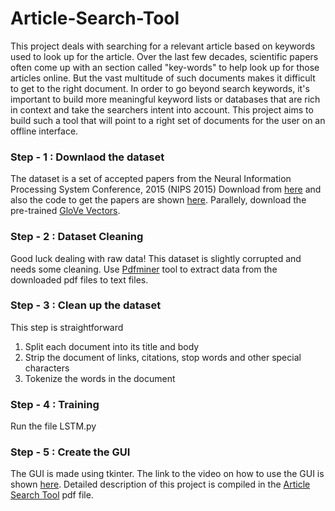 # Article-Search-Tool
This project deals with searching for a relevant article based on keywords used to look up
for the article. Over the last few decades, scientific papers often come up with an section
called "key-words" to help look up for those articles online. But the vast multitude of such
documents makes it difficult to get to the right document. In order to go beyond search
keywords, it's important to build more meaningful keyword lists or databases that are rich
in context and take the searchers intent into account. This project aims to build such a
tool that will point to a right set of documents for the user on an offline interface.
### Step - 1 : Downlaod the dataset
The dataset is a set of accepted papers from the Neural Information Processing System
Conference, 2015 (NIPS 2015) Download from [here](https://www.kaggle.com/benhamner/nips-2015-papers/version/2/home) and also the code to get the papers are shown [here](https://github.com/benhamner/nips-2015-papers). Parallely, download the pre-trained [GloVe Vectors](https://nlp.stanford.edu/projects/glove/).
### Step - 2 : Dataset Cleaning
Good luck dealing with raw data!
This dataset is slightly corrupted and needs some cleaning. Use [Pdfminer](https://stackoverflow.com/questions/26494211/extracting-text-from-a-pdf-file-using-pdfminer-in-python) tool to extract data from the downloaded pdf files to text files.
### Step - 3 : Clean up the dataset
This step is straightforward
1. Split each document into its title and body
2. Strip the document of links, citations, stop words and other special characters
3. Tokenize the words in the document
### Step - 4 : Training
Run the file LSTM.py
### Step - 5 : Create the GUI
The GUI is made using tkinter. The link to the video on how to use the GUI is shown [here](https://youtu.be/jgrfciDYHd4). Detailed description of this project is compiled in the [Article Search Tool](https://github.com/sanjeev21095/Article-Search-Tool/blob/master/Article%20Search%20Tool.pdf) pdf file.
